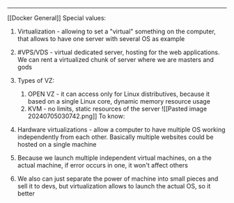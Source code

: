 ***
[[Docker General]]
Special values:
1. Virtualization - allowing to set a "virtual" something on the computer, that allows to have one server with several OS as example
2. #VPS/VDS - virtual dedicated server, hosting for the web applications. We can rent a virtualized chunk of server where we are masters and gods  
3. Types of VZ:
	1. OPEN VZ - it can access only for Linux distributives, because it based on a single Linux core, dynamic memory resource usage
	2. KVM - no limits, static resources of the server 
![[Pasted image 20240705030742.png]]
To know:

1. Hardware virtualizations - allow a computer to have multiple OS working independently from each other. Basically multiple websites could be hosted on a single machine  

2. Because we launch multiple independent virtual machines, on a the actual machine, if error occurs in one, it won't affect others 

3. We also can just separate the power of machine into small pieces and sell it to devs, but virtualization allows to launch the actual OS, so it better 